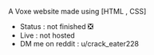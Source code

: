 A Voxe website made using [HTML , CSS]
- Status : not finished ❎
- Live : not hosted
- DM me on reddit : u/crack_eater228

